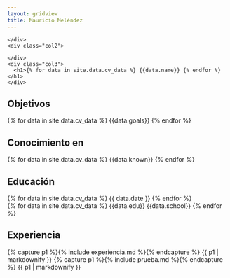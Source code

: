 ```yaml
---
layout: gridview
title: Mauricio Meléndez
---
```

<div class="page">
  <div class="row">
    <div class="col1">

    </div>
    <div class="col2">

    </div>
    <div class="col3">
      <h1>{% for data in site.data.cv_data %} {{data.name}} {% endfor %}</h1>
    </div>
  </div>

  <div class="row">
    <div class="col1">
      <h2>Objetivos</h2>
    </div>
    <div class="col2">
    </div>
    <div class="col3">
      {% for data in site.data.cv_data %} {{data.goals}} {% endfor %}
    </div>
  </div>

  <div class="row">
    <div class="col1">
      <h2>Conocimiento en</h2>
    </div>
    <div class="col2">
    </div>
    <div class="col3">
      {% for data in site.data.cv_data %} {{data.known}} {% endfor %}
    </div>
  </div>

  <div class="row">
    <div class="col1">
      <h2>Educación</h2>
    </div>
    <div class="col2">
    </div>
    <div class="col3">
      <div class="row2">
        <div class="col4">
          {% for data in site.data.cv_data %} {{ data.date }} {% endfor %}
        </div>
        <div class="col5">
          {% for data in site.data.cv_data %} {{data.edu}} {{data.school}} {% endfor %}
        </div>
      </div>
    </div>
  </div>

  <div class="row">
    <div class="col1">
        <h2>Experiencia</h2>
    </div>
    <div class="col2">
    </div>
    <div class="col3">
      {% capture p1 %}{% include experiencia.md %}{% endcapture %}
      {{ p1 | markdownify }}
      {% capture p1 %}{% include prueba.md %}{% endcapture %}
      {{ p1 | markdownify }}
    </div>
  </div>

</div>
